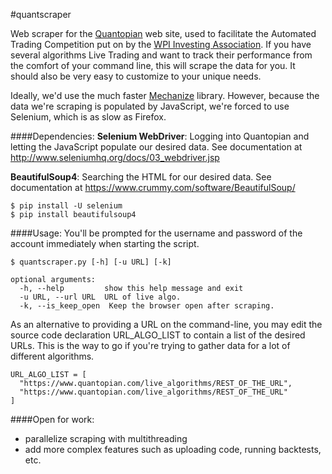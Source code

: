 #quantscraper

Web scraper for the [Quantopian](https://www.quantopian.com/) web site, used to facilitate the Automated Trading Competition put on by the [WPI Investing Association](http://users.wpi.edu/~investing/). If you have several algorithms Live Trading and want to track their performance from the comfort of your command line, this will scrape the data for you. It should also be very easy to customize to your unique needs.

Ideally, we'd use the much faster [Mechanize](http://wwwsearch.sourceforge.net/mechanize/) library. However, because the data we're scraping is populated by JavaScript, we're forced to use Selenium, which is as slow as Firefox.

####Dependencies:
<b>Selenium WebDriver</b>: Logging into Quantopian and letting the JavaScript populate our desired data. See documentation at http://www.seleniumhq.org/docs/03_webdriver.jsp

<b>BeautifulSoup4</b>: Searching the HTML for our desired data. See documentation at https://www.crummy.com/software/BeautifulSoup/

    $ pip install -U selenium
    $ pip install beautifulsoup4
        
####Usage: 
You'll be prompted for the username and password of the account immediately when starting the script. 
    
    $ quantscraper.py [-h] [-u URL] [-k]

    optional arguments:
      -h, --help         show this help message and exit
      -u URL, --url URL  URL of live algo.
      -k, --is_keep_open  Keep the browser open after scraping.

As an alternative to providing a URL on the command-line, you may edit the source code declaration URL_ALGO_LIST to contain a list of the desired URLs. This is the way to go if you're trying to gather data for a lot of different algorithms.
    
    URL_ALGO_LIST = [
      "https://www.quantopian.com/live_algorithms/REST_OF_THE_URL",
      "https://www.quantopian.com/live_algorithms/REST_OF_THE_URL"
    ]
    
####Open for work:
* parallelize scraping with multithreading
* add more complex features such as uploading code, running backtests, etc.
 
